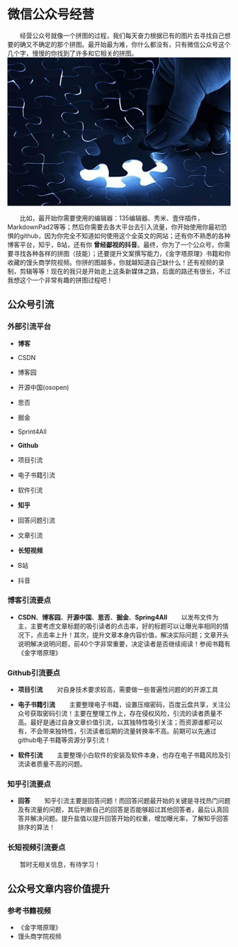 # 微信公众号经营
&emsp;&emsp;经营公众号就像一个拼图的过程，我们每天奋力根据已有的图片去寻找自己想要的确又不确定的那个拼图。最开始最为难，你什么都没有，只有微信公众号这个几个字，慢慢的你找到了许多和它相关的拼图。
![拼图](pintu.jpg)

&emsp;&emsp;比如，最开始你需要使用的编辑器：135编辑器、秀米、壹伴插件，MarkdownPad2等等；然后你需要去各大平台去引入流量，你开始使用你最初恐惧的github，因为你完全不知道如何使用这个全英文的网站；还有你不熟悉的各种博客平台，知乎，B站，还有你 **曾经鄙视的抖音**。最终，你为了一个公众号，你需要寻找各种各样的拼图（技能）；还要提升文案撰写能力，《金字塔原理》书籍和你收藏的馒头商学院视频。你拼的图越多，你就越知道自己缺什么！还有视频的录制，剪辑等等！现在的我只是开始走上这条新媒体之路，后面的路还有很长，不过我想这个一个非常有趣的拼图过程吧！


## 公众号引流

### 外部引流平台
- **博客**
 - CSDN
 - 博客园
 - 开源中国(osopen)
 - 思否
 - 掘金
 - Sprint4All


- **Github**
 - 项目引流
 - 电子书籍引流
 - 软件引流


- **知乎**
 - 回答问题引流
 - 文章引流


- **长短视频**
 - B站
 - 抖音


### 博客引流要点
- **CSDN**、**博客园**、**开源中国**、**思否**、**掘金**、**Spring4All**
&emsp;&emsp;以发布文件为主，主要考虑文章标题的吸引读者的点击率，好的标题可以让曝光率相同的情况下，点击率上升！其次，提升文章本身内容价值，解决实际问题；文章开头说明解决说明问题，前40个字非常重要，决定读者是否继续阅读！参阅书籍有《金字塔原理》

### Github引流要点
- **项目引流**
&emsp;&emsp;对自身技术要求较高，需要做一些普遍性问题的的开源工具

- **电子书籍引流**
&emsp;&emsp;主要整理电子书籍，设置压缩密码，百度云盘共享，关注公众号获取密码引流！主要在整理工作上，存在侵权风险，引流的读者质量不高。最好是通过自身文章价值引流，以其独特性吸引关注；而资源谁都可以有，不会带来独特性，引流读者后期的流量转换率不高。前期可以先通过github电子书籍等资源分享引流！

- **软件引流**
&emsp;&emsp;主要整理小白软件的安装及软件本身，也存在电子书籍风险及引流读者质量不高的问题。

### 知乎引流要点
- **回答**
&emsp;&emsp;知乎引流主要是回答问题！而回答问题最开始的关键是寻找热门问题及有流量的问题，其后判断自己的回答是否能够超过其他回答者，最后认真回答并解决问题。提升盐值以提升回答开始的权重，增加曝光率，了解知乎回答排序的算法！

### 长短视频引流要点
&emsp;&emsp;暂时无相关信息，有待学习！	

 
## 公众号文章内容价值提升
### 参考书籍视频
- 《金字塔原理》
- 馒头商学院视频
	
